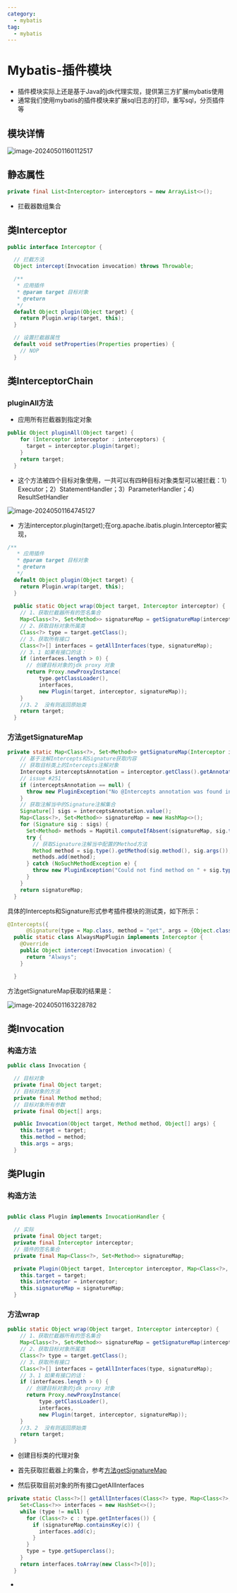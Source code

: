 ```yaml
---
category:
  - mybatis
tag:
  - mybatis
---
```


# Mybatis-插件模块

- 插件模块实际上还是基于Java的jdk代理实现，提供第三方扩展mybatis使用
- 通常我们使用mybatis的插件模块来扩展sql日志的打印，重写sql，分页插件等

## 模块详情

![image-20240501160112517](images/image-20240501160112517.png)

## 静态属性

```java
private final List<Interceptor> interceptors = new ArrayList<>();
```

- 拦截器数组集合

## 类Interceptor

```java
public interface Interceptor {

  // 拦截方法
  Object intercept(Invocation invocation) throws Throwable;

  /**
   * 应用插件
   * @param target 目标对象
   * @return
   */
  default Object plugin(Object target) {
    return Plugin.wrap(target, this);
  }

  // 设置拦截器属性
  default void setProperties(Properties properties) {
    // NOP
  }
```

## 类InterceptorChain

### pluginAll方法

- 应用所有拦截器到指定对象

```java
public Object pluginAll(Object target) {
    for (Interceptor interceptor : interceptors) {
      target = interceptor.plugin(target);
    }
    return target;
  }
```

- 这个方法被四个目标对象使用，一共可以有四种目标对象类型可以被拦截：1）Executor；2）StatementHandler；3）ParameterHandler；4）ResultSetHandler 

![image-20240501164745127](images/image-20240501164745127.png)

- 方法interceptor.plugin(target);在org.apache.ibatis.plugin.Interceptor被实现，

```java
/**
   * 应用插件
   * @param target 目标对象
   * @return
   */
  default Object plugin(Object target) {
    return Plugin.wrap(target, this);
  }
  
  public static Object wrap(Object target, Interceptor interceptor) {
    // 1、获取拦截器所有的签名集合
    Map<Class<?>, Set<Method>> signatureMap = getSignatureMap(interceptor);
    // 2、获取目标对象所属类
    Class<?> type = target.getClass();
    // 3、获取所有接口
    Class<?>[] interfaces = getAllInterfaces(type, signatureMap);
    // 3、1 如果有接口的话：
    if (interfaces.length > 0) {
      // 创建目标对象的jdk proxy 对象
      return Proxy.newProxyInstance(
          type.getClassLoader(),
          interfaces,
          new Plugin(target, interceptor, signatureMap));
    }
    //3、2  没有则返回原始类
    return target;
  }
```

### 方法getSignatureMap

```java
private static Map<Class<?>, Set<Method>> getSignatureMap(Interceptor interceptor) {
    // 基于注解Intercepts和Signature获取内容
    // 获取目标类上的Intercepts注解对象
    Intercepts interceptsAnnotation = interceptor.getClass().getAnnotation(Intercepts.class);
    // issue #251
    if (interceptsAnnotation == null) {
      throw new PluginException("No @Intercepts annotation was found in interceptor " + interceptor.getClass().getName());
    }
    // 获取注解当中的Signature注解集合
    Signature[] sigs = interceptsAnnotation.value();
    Map<Class<?>, Set<Method>> signatureMap = new HashMap<>();
    for (Signature sig : sigs) {
      Set<Method> methods = MapUtil.computeIfAbsent(signatureMap, sig.type(), k -> new HashSet<>());
      try {
        // 获取Signature注解当中配置的Method方法
        Method method = sig.type().getMethod(sig.method(), sig.args());
        methods.add(method);
      } catch (NoSuchMethodException e) {
        throw new PluginException("Could not find method on " + sig.type() + " named " + sig.method() + ". Cause: " + e, e);
      }
    }
    return signatureMap;
  }
```

具体的Intercepts和Signature形式参考插件模块的测试类，如下所示：

```java
@Intercepts({
      @Signature(type = Map.class, method = "get", args = {Object.class})})
  public static class AlwaysMapPlugin implements Interceptor {
    @Override
    public Object intercept(Invocation invocation) {
      return "Always";
    }

  }
```

方法getSignatureMap获取的结果是：

![image-20240501163228782](images/image-20240501163228782.png)

## 类Invocation

### 构造方法

```java
public class Invocation {

  // 目标对象
  private final Object target;
  // 目标对象的方法
  private final Method method;
  // 目标对象所有参数
  private final Object[] args;

  public Invocation(Object target, Method method, Object[] args) {
    this.target = target;
    this.method = method;
    this.args = args;
  }
```



## 类Plugin

### 构造方法

```java

public class Plugin implements InvocationHandler {

  // 实际
  private final Object target;
  private final Interceptor interceptor;
  // 插件的签名集合
  private final Map<Class<?>, Set<Method>> signatureMap;

  private Plugin(Object target, Interceptor interceptor, Map<Class<?>, Set<Method>> signatureMap) {
    this.target = target;
    this.interceptor = interceptor;
    this.signatureMap = signatureMap;
  }
```

### 方法wrap

```java
public static Object wrap(Object target, Interceptor interceptor) {
    // 1、获取拦截器所有的签名集合
    Map<Class<?>, Set<Method>> signatureMap = getSignatureMap(interceptor);
    // 2、获取目标对象所属类
    Class<?> type = target.getClass();
    // 3、获取所有接口
    Class<?>[] interfaces = getAllInterfaces(type, signatureMap);
    // 3、1 如果有接口的话：
    if (interfaces.length > 0) {
      // 创建目标对象的jdk proxy 对象
      return Proxy.newProxyInstance(
          type.getClassLoader(),
          interfaces,
          new Plugin(target, interceptor, signatureMap));
    }
    //3、2  没有则返回原始类
    return target;
  }
```

- 创建目标类的代理对象
- 首先获取拦截器上的集合，参考[方法getSignatureMap]()

- 然后获取目前对象的所有接口getAllInterfaces

```java
private static Class<?>[] getAllInterfaces(Class<?> type, Map<Class<?>, Set<Method>> signatureMap) {
    Set<Class<?>> interfaces = new HashSet<>();
    while (type != null) {
      for (Class<?> c : type.getInterfaces()) {
        if (signatureMap.containsKey(c)) {
          interfaces.add(c);
        }
      }
      type = type.getSuperclass();
    }
    return interfaces.toArray(new Class<?>[0]);
  }
```

- 